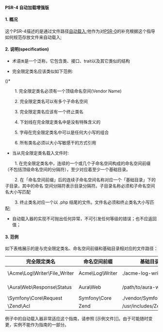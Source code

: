 #### PSR-4 自动加载增强版

#### 1. 概况

这个PSR-4描述的是通过文件路径[自动载入](http://php.net/autoload);他作为对[PSR-0](https://github.com/buchongyu/buchongyu.github.io/blob/master/php/codestyles/php_psr-0.MD)的补充根据这个指导如何规范存放文件来自动载入;

#### 2. 说明(specification)

+ 术语`类`是一个泛称，它包含类、接口、trait以及其它类似的结构

+ 完全限定类名应该类似如下范例:

<NamespaceName>(<SubNamespaceNames>)*<ClassName>

&emsp;&emsp; 1. 完全限定类名必须有一个顶级命名空间(Vendor Name)

&emsp;&emsp; 2. 完全限定类名可以有多个子命名空间

&emsp;&emsp; 3. 完全限定类名应该有一个终止类名

&emsp;&emsp; 4. 下划线在完全限定类名中是没有特殊含义的

&emsp;&emsp; 5. 字母在完全限定类名中可以是任何大小写的组合

&emsp;&emsp; 6. 所有类名必须以大小写敏感干的方式引用

+ 当从完全限定类名载入文件时:

&emsp;&emsp; 1. 在完全限定类名中，连续的一个或几个子命名空间构成的命名空间前缀（不包括顶级命名空间的分隔符），至少对应着至少一个基础目录。

&emsp;&emsp; 2. 在「命名空间前缀」后的连续子命名空间名称对应一个「基础目录」下的子目录，其中的命名 空间分隔符表示目录分隔符。子目录名称必须和子命名空间名大小写匹配

&emsp;&emsp; 3. 终止类名对应一个以 .php 结尾的文件。文件名必须和终止类名大小写匹配;

+ 自动载入器的实现不可抛出任何异常，不可引发任何等级的错误；也不应返回值；

#### 3. 范例

如下表格展示的是与完全限定类名、命名空间前缀和基础目录相对应的文件路径：

| 完全限定类名                    | 命名空间前缀       | 基础目录                 | 实际的文件路径
| ----------------------------- |--------------------|--------------------------|-------------------------------------------
| \Acme\Log\Writer\File_Writer  | Acme\Log\Writer    | ./acme-log-writer/lib/   | ./acme-log-writer/lib/File_Writer.php
| \Aura\Web\Response\Status     | Aura\Web           | /path/to/aura-web/src/   | /path/to/aura-web/src/Response/Status.php
| \Symfony\Core\Request         | Symfony\Core       | ./vendor/Symfony/Core/   | ./vendor/Symfony/Core/Request.php
| \Zend\Acl                     | Zend               | /usr/includes/Zend/      | /usr/includes/Zend/Acl.php

例子中的自动载入器非常适应这个指南，请参照 [示例文件][]。由于可能随时变更，实例不能作为指南的一部分。
